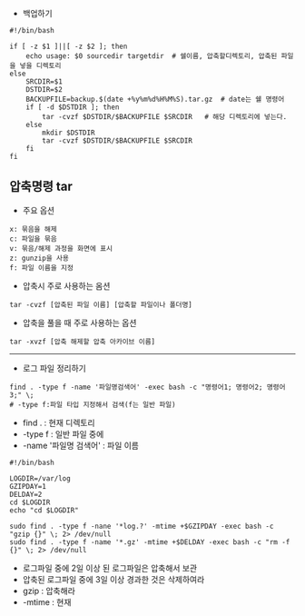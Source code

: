 * 백업하기
```
#!/bin/bash

if [ -z $1 ]||[ -z $2 ]; then
    echo usage: $0 sourcedir targetdir  # 쉘이름, 압축할디렉토리, 압축된 파일을 넣을 디렉토리
else
    SRCDIR=$1
    DSTDIR=$2
    BACKUPFILE=backup.$(date +%y%m%d%H%M%S).tar.gz  # date는 쉘 명령어
    if [ -d $DSTDIR ]; then
        tar -cvzf $DSTDIR/$BACKUPFILE $SRCDIR   # 해당 디렉토리에 넣는다.
    else
        mkdir $DSTDIR
        tar -cvzf $DSTDIR/$BACKUPFILE $SRCDIR
    fi
fi
```
## 압축명령 tar
* 주요 옵션
```
x: 묶음을 해제
c: 파일을 묶음
v: 묶음/해제 과정을 화면에 표시
z: gunzip을 사용
f: 파일 이름을 지정
```

* 압축시 주로 사용하는 옴션
```
tar -cvzf [압축된 파일 이름] [압축할 파일이나 폴더명]
```
* 압축을 풀을 때 주로 사용하는 옵션
```
tar -xvzf [압축 해제할 압축 아카이브 이름]
```
---
* 로그 파일 정리하기
```
find . -type f -name '파일명검색어' -exec bash -c "명령어1; 명령어2; 명령어3;" \;
# -type f:파일 타입 지정해서 검색(f는 일반 파일)
```
* find . : 현재 디렉토리
* -type f : 일반 파일 중에
* -name '파일명 검색어' : 파일 이름
```
#!/bin/bash

LOGDIR=/var/log
GZIPDAY=1
DELDAY=2
cd $LOGDIR
echo "cd $LOGDIR"

sudo find . -type f -nane '*log.?' -mtime +$GZIPDAY -exec bash -c "gzip {}" \; 2> /dev/null
sudo find . -type f -name '*.gz' -mtime +$DELDAY -exec bash -c "rm -f {}" \; 2> /dev/null
```
* 로그파일 중에 2일 이상 된 로그파일은 압축해서 보관
* 압축된 로그파일 중에 3일 이상 경과한 것은 삭제하여라
* gzip : 압축해라
* -mtime : 현재
